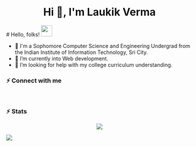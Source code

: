 <h1 align="center">Hi 👋, I'm Laukik Verma</h1>
# Hello, folks! <img src="https://raw.githubusercontent.com/MartinHeinz/MartinHeinz/master/wave.gif" width="30px">


- 🔭 I'm a Sophomore Computer Science and Engineering Undergrad from the Indian Institute of Information Technology, Sri City.
- 🌱 I’m currently into Web development.
- 🤔 I’m looking for help with my college curriculum understanding.

### ⚡ Connect with me
[website]: https://laukik-11.github.io/
[twitter]: https://twitter.com/LaukikVerma
[linkedin]: https://www.linkedin.com/in/laukik-verma-4993a8195/
[hackerrank]: https://www.hackerrank.com/laukikverma03
<br>
### ⚡ Stats
<p align="center">
  <img src="https://github-readme-stats.vercel.app/api?username=Laukik-11&show_icons=true&theme=vue-dark&count_private=true">
</p>
<img align="center" src="https://github-readme-stats.vercel.app/api/?username=Laukik-11&theme=vue-dark" />


